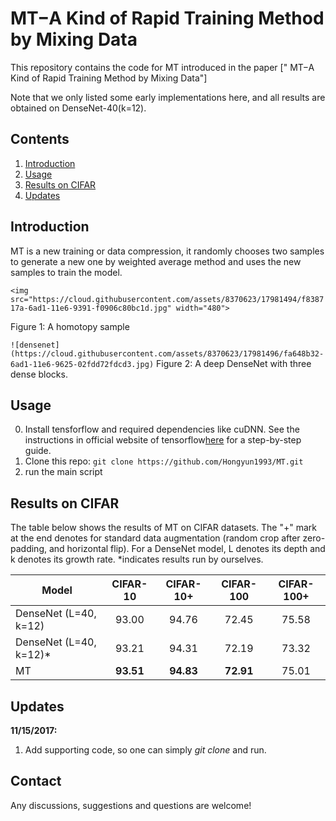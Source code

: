# MT−A Kind of Rapid Training Method by Mixing Data

This repository contains the code for MT introduced in the paper [" MT−A Kind of Rapid Training Method by Mixing Data"]


Note that we only listed some early implementations here, and all results are obtained on DenseNet-40(k=12). 

## Contents
1. [Introduction](#introduction)
2. [Usage](#usage)
3. [Results on CIFAR](#results-on-cifar)
5. [Updates](#updates)


## Introduction
MT is a new training or data compression, it randomly chooses two samples to generate a new one by weighted average method and uses the new samples to train the model.

`<img src="https://cloud.githubusercontent.com/assets/8370623/17981494/f838717a-6ad1-11e6-9391-f0906c80bc1d.jpg" width="480">`

Figure 1: A homotopy sample


`![densenet](https://cloud.githubusercontent.com/assets/8370623/17981496/fa648b32-6ad1-11e6-9625-02fdd72fdcd3.jpg)`
Figure 2: A deep DenseNet with three dense blocks. 


## Usage 
0. Install tensforflow and required dependencies like cuDNN. See the instructions in official website of tensorflow[here](www.tensorflow.org/) for a step-by-step guide.
1. Clone this repo: ```git clone https://github.com/Hongyun1993/MT.git```
2. run the main script

## Results on CIFAR
The table below shows the results of MT on CIFAR datasets. The "+" mark at the end denotes for standard data augmentation (random crop after zero-padding, and horizontal flip). For a DenseNet model, L denotes its depth and k denotes its growth rate. *indicates results run by ourselves.

Model | CIFAR-10 | CIFAR-10+ | CIFAR-100 | CIFAR-100+ 
-------|:-------:|:--------:|:--------:|:--------:|
DenseNet (L=40, k=12) |93.00 |94.76 | 72.45|75.58
DenseNet (L=40, k=12)* |93.21 |94.31 | 72.19|73.32
MT|**93.51** |**94.83** |**72.91** |75.01


## Updates
**11/15/2017:**

1. Add supporting code, so one can simply *git clone* and run.

## Contact
Any discussions, suggestions and questions are welcome!
